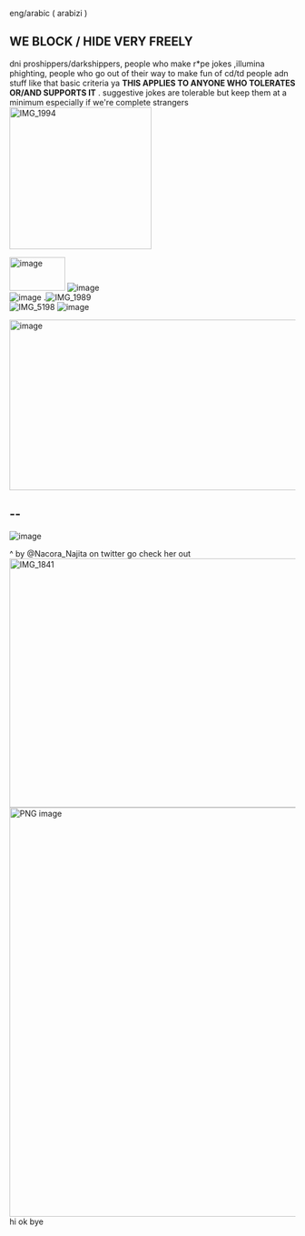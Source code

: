 eng/arabic ( arabizi )

## WE BLOCK / HIDE VERY FREELY
dni proshippers/darkshippers, people who make r*pe jokes ,illumina phighting, people who go out of their way to make fun of cd/td people adn stuff like that basic criteria ya **THIS APPLIES TO ANYONE WHO TOLERATES OR/AND SUPPORTS IT** . suggestive jokes are tolerable but keep them at a minimum especially if we're complete strangers <img width="250" height="250" alt="IMG_1994" src="https://github.com/user-attachments/assets/a9ae899c-8383-49fc-b16c-fc2a1fddbe18" />


<img width="98" height="59" alt="image" src="https://github.com/user-attachments/assets/5a9723ce-e6dc-4bf3-a878-db703f5f51d7" />   ![image](https://github.com/user-attachments/assets/cd5d720f-7e0b-47be-945e-bfa0fd379c20)   
 ![image](https://github.com/user-attachments/assets/c8a78a2e-5356-4fe9-b66d-b01451831977) 
.![IMG_1989](https://github.com/user-attachments/assets/93082a18-e139-4ad0-999c-1e53da91e4aa)  
 ![IMG_5198](https://github.com/user-attachments/assets/df5b8697-ce23-41a2-8382-ca50cada12cf)
![image](https://github.com/user-attachments/assets/be2979c7-5f6f-4296-8d65-a2b50ef3f82f)

<img width="1872" height="300" alt="image" src="https://github.com/user-attachments/assets/d5f26632-c649-4d87-8da8-f119cc1f2a64" />



## --

![image](https://github.com/user-attachments/assets/8ff07415-30fa-4e9a-9431-ec3792314f80)






^ by @Nacora_Najita on twitter go check her out
<img width="569" height="438" alt="IMG_1841" src="https://github.com/user-attachments/assets/e60cf235-d257-4822-bb87-b020adb2bbc5" />
<img width="828" height="720" alt="PNG image" src="https://github.com/user-attachments/assets/86b3c710-c056-40f7-b4e6-b7ae44b8dab4" />
hi ok bye
